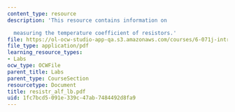 ```yaml
---
content_type: resource
description: 'This resource contains information on

  measuring the temperature coefficient of resistors.'
file: https://ol-ocw-studio-app-qa.s3.amazonaws.com/courses/6-071j-introduction-to-electronics-signals-and-measurement-spring-2006/1fc7bcd5091e339c47ab7484492d8fa9_resistr_alf_lb.pdf
file_type: application/pdf
learning_resource_types:
- Labs
ocw_type: OCWFile
parent_title: Labs
parent_type: CourseSection
resourcetype: Document
title: resistr_alf_lb.pdf
uid: 1fc7bcd5-091e-339c-47ab-7484492d8fa9
---
```

